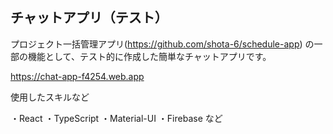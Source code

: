## チャットアプリ（テスト）

プロジェクト一括管理アプリ(https://github.com/shota-6/schedule-app)
の一部の機能として、テスト的に作成した簡単なチャットアプリです。

https://chat-app-f4254.web.app


使用したスキルなど

・React
・TypeScript
・Material-UI
・Firebase
など
